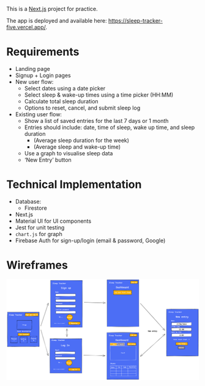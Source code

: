This is a [Next.js](https://nextjs.org/) project for practice.

The app is deployed and available here: <https://sleep-tracker-five.vercel.app/>.

# Requirements
- Landing page
- Signup + Login pages
- New user flow:
  - Select dates using a date picker
  - Select sleep & wake-up times using a time picker (HH:MM)
  - Calculate total sleep duration
  - Options to reset, cancel, and submit sleep log
- Existing user flow:
  - Show a list of saved entries for the last 7 days or 1 month
  - Entries should include: date, time of sleep, wake up time, and sleep duration
    - (Average sleep duration for the week)
    - (Average sleep and wake-up time)
  - Use a graph to visualise sleep data
  - ‘New Entry’ button

# Technical Implementation
- Database:
    - Firestore
- Next.js
- Material UI for UI components
- Jest for unit testing
- `chart.js` for graph
- Firebase Auth for sign-up/login (email & password, Google)

# Wireframes
![Wireframes](/public/readme/wireframes_v1.png)
